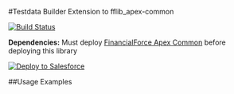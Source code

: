 #Testdata Builder Extension to fflib_apex-common

[![Build Status](https://travis-ci.org/financialforcedev/fflib-apex-common-builder.svg)](https://travis-ci.org/financialforcedev/fflib-apex-common-builder)

**Dependencies:** Must deploy [FinancialForce Apex Common](https://github.com/financialforcedev/fflib-apex-common) before deploying this library

<a href="https://githubsfdeploy.herokuapp.com?owner=financialforcedev&repo=fflib-apex-common-builder">
  <img alt="Deploy to Salesforce"
       src="https://raw.githubusercontent.com/afawcett/githubsfdeploy/master/src/main/webapp/resources/img/deploy.png">
</a>

##Usage Examples


